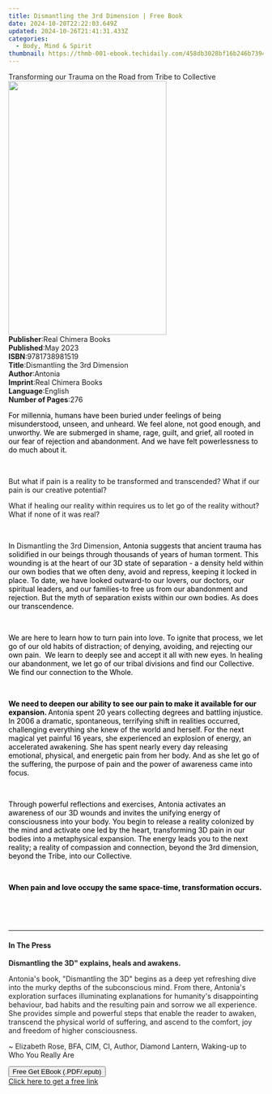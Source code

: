 ```yaml
---
title: Dismantling the 3rd Dimension | Free Book
date: 2024-10-20T22:22:03.649Z
updated: 2024-10-26T21:41:31.433Z
categories:
  - Body, Mind & Spirit
thumbnail: https://thmb-001-ebook.techidaily.com/458db3028bf16b246b73947659842681790b1e510be08b4caa188b543a3f2cd4.jpg
---
```

<main id="book-container">
  <div class="flex flex-col">
    <div class="book-brief flex-1 py-6 px-4 sm:p-6 md:py-10 md:px-8">
      <!-- brief-->
      <div class="book-brief-main">
        Transforming our Trauma on the Road from Tribe to Collective
      </div>
    </div>
    <div
      class="book-meta-info flex-1 grid gap-4 col-start-1 col-end-3 row-start-1 sm:mb-6 sm:grid-cols-4 lg:gap-6 lg:col-start-2 lg:row-end-6 lg:row-span-6 lg:mb-0"
    >
      <div
        class="book-meta-info-left place-content-center mt-4 p-4 text-sm leading-6 col-start-2 col-span-2 dark:text-slate-400"
      >
        <img
          class="w-full h-500 object-cover rounded-lg sm:h-255 sm:col-span-2 lg:col-span-full"
          src="https://img-001-ebook.techidaily.com/0122e29c9bf393cce53c239635865eefd00b584647d36c1f756c357be3769c01.jpg"
          alt=""
          width="312"
          height="500"
        />
      </div>
      <div
        class="book-meta-info-right mt-2 col-start-1 row-start-2 col-span-3 self-center"
      >
        <!-- meta data  -->
        <div class="flex flex-col px-4 md:px-8">
          <div class="flex-1">
            <strong>Publisher</strong>:<span class="px-2"
              >Real Chimera Books</span
            >
          </div>
          <div class="flex-1">
            <strong>Published</strong>:<span class="px-2">May 2023</span>
          </div>
          <div class="flex-1">
            <strong>ISBN</strong>:<span class="px-2">9781738981519</span>
          </div>
          <div class="flex-1">
            <strong>Title</strong>:<span class="px-2"
              >Dismantling the 3rd Dimension</span
            >
          </div>
          <div class="flex-1">
            <strong>Author</strong>:<span class="px-2">Antonia</span>
          </div>
          <div class="flex-1">
            <strong>Imprint</strong>:<span class="px-2"
              >Real Chimera Books</span
            >
          </div>
          <div class="flex-1">
            <strong>Language</strong>:<span class="px-2">English</span>
          </div>
          <div class="flex-1">
            <strong>Number of Pages</strong>:<span class="px-2">276</span>
          </div>
        </div>
      </div>
    </div>
    <div class="book-description flex-1 py-6 px-4 sm:p-6 md:py-10 md:px-8">
      <div class="book-description-main">
        <div accordion-content="" id="description">
          <p class="ql-align-justify">
            <span
              style="background-color: rgba(0, 0, 0, 0); color: rgb(0, 0, 0)"
              >For millennia, humans have been buried under feelings of being
              misunderstood, unseen, and unheard. We feel alone, not good
              enough, and unworthy. We are submerged in shame, rage, guilt, and
              grief, all rooted in our fear of rejection and abandonment. And we
              have felt powerlessness to do much about it.&nbsp;</span
            >
          </p>
          <p><br /></p>
          <p class="ql-align-justify">
            But what if pain is a reality to be transformed and transcended?
            What if our pain is our creative potential?
          </p>
          <p class="ql-align-justify">
            What if healing our reality within requires us to let go of the
            reality without? What if none of it was real?
          </p>
          <p><br /></p>
          <p class="ql-align-justify">
            <span
              style="background-color: rgba(0, 0, 0, 0); color: rgb(0, 0, 0)"
              >In </span
            >Dismantling the 3rd Dimension<span
              style="background-color: rgba(0, 0, 0, 0); color: rgb(0, 0, 0)"
              >, Antonia suggests that ancient trauma has solidified in our
              beings through thousands of years of human torment. This wounding
              is at the heart of our 3D state of separation - a density held
              within our own bodies that we often deny, avoid and repress,
              keeping it locked in place. To date, we have looked outward-to our
              lovers, our doctors, our spiritual leaders, and our families-to
              free us from our abandonment and rejection. But the myth of
              separation exists within our own bodies. As does our
              transcendence.&nbsp;</span
            >
          </p>
          <p><br /></p>
          <p class="ql-align-justify">
            <span
              style="background-color: rgba(0, 0, 0, 0); color: rgb(0, 0, 0)"
              >We are here to learn how to turn pain into love. To ignite that
              process, we let go of our old habits of distraction; of denying,
              avoiding, and rejecting our own pain.&nbsp; We learn to deeply see
              and accept it all with new eyes. In healing our abandonment, we
              let go of our tribal divisions and find our Collective. We find
              our connection to the Whole.&nbsp;</span
            >
          </p>
          <p><br /></p>
          <p class="ql-align-justify">
            <strong
              style="background-color: rgba(0, 0, 0, 0); color: rgb(0, 0, 0)"
              >We need to deepen our ability to see our pain to make it
              available for our expansion. </strong
            ><span
              style="background-color: rgba(0, 0, 0, 0); color: rgb(0, 0, 0)"
              >Antonia spent 20 years collecting degrees and battling injustice.
              In 2006 a dramatic, spontaneous, terrifying shift in realities
              occurred, challenging everything she knew of the world and
              herself. For the next magical yet painful 16 years, she
              experienced an explosion of energy, an accelerated awakening. She
              has spent nearly every day releasing emotional, physical, and
              energetic pain from her body. And as she let go of the suffering,
              the purpose of pain and the power of awareness came into
              focus.&nbsp;</span
            >
          </p>
          <p><br /></p>
          <p class="ql-align-justify">
            <span
              style="background-color: rgba(0, 0, 0, 0); color: rgb(0, 0, 0)"
              >Through powerful reflections and exercises, Antonia activates an
              awareness of our 3D wounds and invites the unifying energy of
              consciousness into your body. You begin to release a reality
              colonized by the mind and activate one led by the heart,
              transforming 3D pain in our bodies into a metaphysical expansion.
              The energy leads you to the next reality; a reality of compassion
              and connection, beyond the 3rd dimension, beyond the Tribe, into
              our Collective.</span
            >
          </p>
          <p><br /></p>
          <p class="ql-align-justify">
            <strong
              style="background-color: rgba(0, 0, 0, 0); color: rgb(0, 0, 0)"
              >When pain and love occupy the same space-time, transformation
              occurs.</strong
            >
          </p>
          <p><br /></p>
          <p><br /></p>
        </div>
        <div class="accordion-fader"></div>
      </div>
    </div>
    <div class="book-excerpts flex-1 py-6 px-4 sm:p-6 md:py-10 md:px-8">
      <!-- excerpts-->
      <div class="book-excerpts-main">
        <hr />
        <h4 class="placeholder placeholder-heading">
          <span>In The Press</span>
        </h4>
        <p></p>
        <p class="ql-align-justify">
          <strong
            style="
              background-color: rgba(0, 0, 0, 0);
              color: rgba(34, 34, 34, 1);
            "
            >Dismantling the 3D" explains, heals and awakens.</strong
          >
        </p>
        <p class="ql-align-justify">
          <span
            style="
              background-color: rgba(0, 0, 0, 0);
              color: rgba(34, 34, 34, 1);
            "
            >Antonia's book, "Dismantling the 3D" begins as a deep yet
            refreshing dive into the murky depths of the subconscious mind. From
            there, Antonia's exploration surfaces illuminating explanations for
            humanity's disappointing behaviour, bad habits and the resulting
            pain and sorrow we all experience. She provides simple and powerful
            steps that enable the reader to awaken, transcend the physical world
            of suffering, and ascend to the comfort, joy and freedom of higher
            consciousness.</span
          >
        </p>
        <p>
          <span
            style="
              background-color: rgba(0, 0, 0, 0);
              color: rgba(34, 34, 34, 1);
            "
            >~ Elizabeth Rose, BFA, CIM, CI, Author, </span
          >Diamond Lantern, Waking-up to Who You Really Are
        </p>
        <p></p>
      </div>
    </div>
    <div
      class="book-about-author flex-1 py-6 px-4 sm:p-6 md:py-10 md:px-8"
    ></div>
    <div class="book-free-get flex-1 py-6 px-4 sm:p-6 md:py-10 md:px-8">
      <button
        id="btn-free-get"
        class="bg-blue-500 hover:bg-blue-700 text-white font-bold py-2 px-4 rounded"
      >
        Free Get EBook (.PDF/.epub)
      </button>
      <div id="countdown-display" class="px-2 text-lg mt-2"></div>
      <a
        id="free-link"
        class="hidden bg-blue-500 hover:bg-blue-700 text-white font-bold py-2 px-4 rounded"
        href="https://www.ebooks.com/en-us/book/210859158/dismantling-the-3rd-dimension/antonia/"
        target="_blank"
        >Click here to get a free link</a
      >
    </div>
    <script>
      let countdownTime = 0;
      let countdownInterval = null;
      document
        .getElementById('btn-free-get')
        .addEventListener('click', startCountdown);
      function startCountdown() {
        countdownTime = new Date().getTime() + 60000 * 3;
        countdownInterval = setInterval(updateCountdown, 1000);
        document.getElementById('btn-free-get').disabled = true;
        document
          .getElementById('btn-free-get')
          .classList.add('bg-gray-500', 'cursor-not-allowed');
      }
      function updateCountdown() {
        let currentTime = new Date().getTime();
        let timeLeft = countdownTime - currentTime;
        let secondsLeft = Math.floor(timeLeft / 1000);
        document.getElementById('countdown-display').innerHTML =
          `Remaining time: ${secondsLeft} seconds.`;
        if (secondsLeft <= 0) {
          clearInterval(countdownInterval);
          document.getElementById('btn-free-get').classList.add('hidden');
          document.getElementById('free-link').classList.remove('hidden');
          document.getElementById('countdown-display').innerHTML = '';
        }
      }
    </script>
  </div>
</main>

<ins class="adsbygoogle"
      style="display:block"
      data-ad-client="ca-pub-7571918770474297"
      data-ad-slot="8358498916"
      data-ad-format="auto"
      data-full-width-responsive="true"></ins>
    